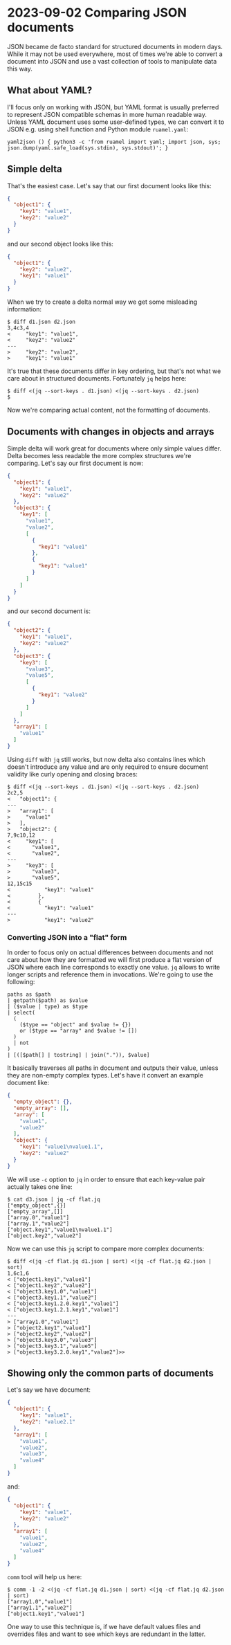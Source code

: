 # 2023-09-02 Comparing JSON documents

JSON became de facto standard for structured documents in modern days. While it
may not be used everywhere, most of times we're able to convert a document into
JSON and use a vast collection of tools to manipulate data this way.

## What about YAML?

I'll focus only on working with JSON, but YAML format is usually preferred to
represent JSON compatible schemas in more human readable way. Unless YAML
document uses some user-defined types, we can convert it to JSON e.g. using
shell function and Python module `ruamel.yaml`:

```
yaml2json () { python3 -c 'from ruamel import yaml; import json, sys; json.dump(yaml.safe_load(sys.stdin), sys.stdout)'; }
```

## Simple delta

That's the easiest case. Let's say that our first document looks like this:

```json
{
  "object1": {
    "key1": "value1",
    "key2": "value2"
  }
}
```

and our second object looks like this:

```json
{
  "object1": {
    "key2": "value2",
    "key1": "value1"
  }
}
```

When we try to create a delta normal way we get some misleading information:

```
$ diff d1.json d2.json
3,4c3,4
<     "key1": "value1",
<     "key2": "value2"
---
>     "key2": "value2",
>     "key1": "value1"
```

It's true that these documents differ in key ordering, but that's not what we
care about in structured documents. Fortunately `jq` helps here:

```
$ diff <(jq --sort-keys . d1.json) <(jq --sort-keys . d2.json)
$
```

Now we're comparing actual content, not the formatting of documents.

## Documents with changes in objects and arrays

Simple delta will work great for documents where only simple values differ.
Delta becomes less readable the more complex structures we're comparing. Let's
say our first document is now:

```json
{
  "object1": {
    "key1": "value1",
    "key2": "value2"
  },
  "object3": {
    "key1": [
      "value1",
      "value2",
      [
        {
          "key1": "value1"
        },
        {
          "key1": "value1"
        }
      ]
    ]
  }
}
```

and our second document is:

```json
{
  "object2": {
    "key1": "value1",
    "key2": "value2"
  },
  "object3": {
    "key3": [
      "value3",
      "value5",
      [
        {
          "key1": "value2"
        }
      ]
    ]
  },
  "array1": [
    "value1"
  ]
}
```

Using `diff` with `jq` still works, but now delta also contains lines which
doesn't introduce any value and are only required to ensure document validity
like curly opening and closing braces:

```
$ diff <(jq --sort-keys . d1.json) <(jq --sort-keys . d2.json)
2c2,5
<   "object1": {
---
>   "array1": [
>     "value1"
>   ],
>   "object2": {
7,9c10,12
<     "key1": [
<       "value1",
<       "value2",
---
>     "key3": [
>       "value3",
>       "value5",
12,15c15
<           "key1": "value1"
<         },
<         {
<           "key1": "value1"
---
>           "key1": "value2"
```

### Converting JSON into a "flat" form

In order to focus only on actual differences between documents and not care
about how they are formatted we will first produce a flat version of JSON where
each line corresponds to exactly one value. `jq` allows to write longer scripts
and reference them in invocations. We're going to use the following:

```
paths as $path
| getpath($path) as $value
| ($value | type) as $type
| select(
  (
    ($type == "object" and $value != {})
    or ($type == "array" and $value != [])
  )
  | not
)
| [([$path[] | tostring] | join(".")), $value]
```

It basically traverses all paths in document and outputs their value, unless
they are non-empty complex types. Let's have it convert an example document
like:

```json
{
  "empty_object": {},
  "empty_array": [],
  "array": [
    "value1",
    "value2"
  ],
  "object": {
    "key1": "value1\nvalue1.1",
    "key2": "value2"
  }
}
```

We will use `-c` option to `jq` in order to ensure that each key-value pair
actually takes one line:

```
$ cat d3.json | jq -cf flat.jq
["empty_object",{}]
["empty_array",[]]
["array.0","value1"]
["array.1","value2"]
["object.key1","value1\nvalue1.1"]
["object.key2","value2"]
```

Now we can use this `jq` script to compare more complex documents:

```
$ diff <(jq -cf flat.jq d1.json | sort) <(jq -cf flat.jq d2.json | sort)
1,6c1,6
< ["object1.key1","value1"]
< ["object1.key2","value2"]
< ["object3.key1.0","value1"]
< ["object3.key1.1","value2"]
< ["object3.key1.2.0.key1","value1"]
< ["object3.key1.2.1.key1","value1"]
---
> ["array1.0","value1"]
> ["object2.key1","value1"]
> ["object2.key2","value2"]
> ["object3.key3.0","value3"]
> ["object3.key3.1","value5"]
> ["object3.key3.2.0.key1","value2"]>>
```

## Showing only the common parts of documents

Let's say we have document:

```json
{
  "object1": {
    "key1": "value1",
    "key2": "value2.1"
  },
  "array1": [
    "value1",
    "value2",
    "value3",
    "value4"
  ]
}
```

and:

```json
{
  "object1": {
    "key1": "value1",
    "key2": "value2"
  },
  "array1": [
    "value1",
    "value2",
    "value4"
  ]
}
```

`comm` tool will help us here:

```
$ comm -1 -2 <(jq -cf flat.jq d1.json | sort) <(jq -cf flat.jq d2.json | sort)
["array1.0","value1"]
["array1.1","value2"]
["object1.key1","value1"]
```

One way to use this technique is, if we have default values files and overrides
files and want to see which keys are redundant in the latter.
